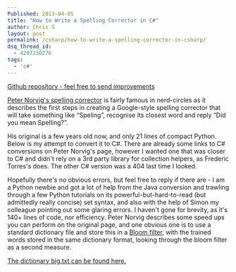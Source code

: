 ```yaml
---
Published: 2013-04-05
title: "How to Write a Spelling Corrector in C#"
author: Chris S
layout: post
permalink: /csharp/how-to-write-a-spelling-corrector-in-csharp/
dsq_thread_id:
  - 4207230276
tags:
  - 'c#'
---
```

[Github repository - feel free to send improvements](https://github.com/yetanotherchris/SpellingCorrector/)

<a href="http://norvig.com/spell-correct.html" target="_blank">Peter Norvig's spelling corrector</a> is fairly famous in nerd-circles as it describes the first steps in creating a Google-style spelling corrector that will take something like &#8220;Speling&#8221;, recognise its closest word and reply &#8220;Did you mean Spelling?&#8221;.

His original is a few years old now, and only 21 lines of compact Python. Below is my attempt to convert it to C#. There are already some links to C# conversions on Peter Norvig's page, however I wanted one that was closer to C# and didn't rely on a 3rd party library for collection helpers, as Frederic Torres's does. The other C# version was a 404 last time I looked.

<!--more-->

Hopefully there's no obvious errors, but feel free to reply if there are - I am a Python newbie and got a lot of help from the Java conversion and trawling through a few Python tutorials on its powerful-but-hard-to-read (but admittedly really concise) set syntax, and also with the help of Simon my colleague pointing out some glaring errors. I haven't gone for brevity, as it's 140+ lines of code, nor efficiency. Peter Norvig describes some speed ups you can perform on the original page, and one obvious one is to use a standard dictionary file and store this in a <a href="https://www.google.co.uk/search?q=bloom+filter+c%23" target="_blank">Bloom filter</a>, with the trained words stored in the same dictionary format, looking through the bloom filter as a second measure.

<a href="http://norvig.com/big.txt" target="_blank">The dictionary big.txt can be found here.</a>

<script src="https://gist.github.com/yetanotherchris/5321749.js"></script>  
<script src="https://gist.github.com/yetanotherchris/5321758.js"></script>